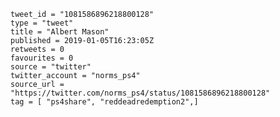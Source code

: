 ```
tweet_id = "1081586896218800128"
type = "tweet"
title = "Albert Mason"
published = 2019-01-05T16:23:05Z
retweets = 0
favourites = 0
source = "twitter"
twitter_account = "norms_ps4"
source_url = "https://twitter.com/norms_ps4/status/1081586896218800128"
tag = [ "ps4share", "reddeadredemption2",]
```

<p class='image'><img src='https://mnf.m17s.net/2019/01/05/DwKRjFFW0AI2lJM.jpg' alt=''></p>

